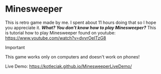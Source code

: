 # Minesweeper
This is retro game made by me. I spent about 11 hours doing that so I hope you appreciate it.
***What? You don't know how to play Minesweeper?***
This is tutorial how to play Minesweeper found on youtube: https://www.youtube.com/watch?v=dvvrOeITzG8

> [!IMPORTANT]
> This game works only on computers and doesn't work on phones!

Live Demo: https://kotleciak.github.io/MinesweeperLiveDemo/
